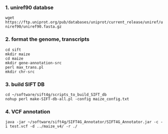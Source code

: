 ### 1. uniref90 databse
```wget https://ftp.uniprot.org/pub/databases/uniprot/current_release/uniref/uniref90/uniref90.fasta.gz```
### 2. format the genome, transcripts
```
cd sift
mkdir maize
cd maize
mkdir gene-annotation-src
perl max_trans.pl
mkdir chr-src
```
### 3. build SIFT DB
```
cd ~/software/sift4g/scripts_to_build_SIFT_db
nohup perl make-SIFT-db-all.pl -config maize_config.txt
```
### 4. VCF annotation
```java -jar ~/software/sift4g/SIFT4G_Annotator/SIFT4G_Annotator.jar -c -i test.vcf -d ../maize_v4/ -r ./```
